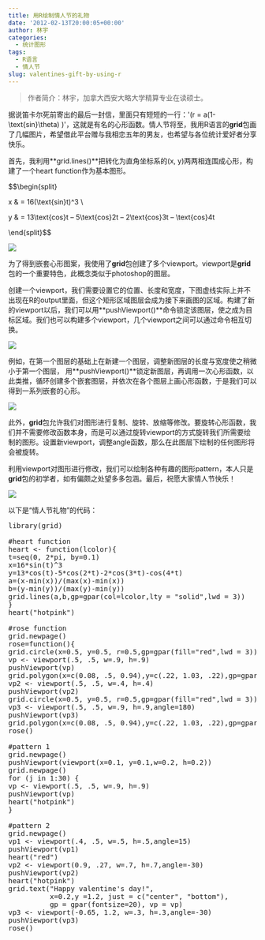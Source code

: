 ```yaml
---
title: 用R绘制情人节的礼物
date: '2012-02-13T20:00:05+00:00'
author: 林宇
categories:
  - 统计图形
tags:
  - R语言
  - 情人节
slug: valentines-gift-by-using-r
---
```


> 作者简介：林宇，加拿大西安大略大学精算专业在读硕士。

据说笛卡尔死前寄出的最后一封信，里面只有短短的一行：'\(r = a(1- \text{sin}\theta) \)'，这就是有名的心形函数。情人节将至，我用R语言的**grid**包画了几幅图片，希望借此平台赠与我相恋五年的男友，也希望与各位统计爱好者分享快乐。

首先，我利用**grid.lines()**把转化为直角坐标系的(x, y)两两相连围成心形，构建了一个heart function作为基本图形。

$$\begin{split}
  
x & = 16(\text{sin}t)^3 \\
  
y & = 13\text{cos}t – 5\text{cos}2t – 2\text{cos}3t – \text{cos}4t
  
\end{split}$$

![](https://cos.name/wp-content/uploads/2012/02/heart.png)

为了得到嵌套心形图案，我使用了**grid**包创建了多个viewport。viewport是**grid**包的一个重要特色，此概念类似于photoshop的图层。

<!--more-->

创建一个viewport，我们需要设置它的位置、长度和宽度，下图虚线实际上并不出现在R的output里面，但这个矩形区域图层会成为接下来画图的区域。构建了新的viewport以后，我们可以用**pushViewport()**命令锁定该图层，使之成为目标区域。我们也可以构建多个viewport，几个viewport之间可以通过命令相互切换。

![](https://cos.name/wp-content/uploads/2012/02/region.png)

例如，在第一个图层的基础上在新建一个图层，调整新图层的长度与宽度使之稍微小于第一个图层， 用**pushViewport()**锁定新图层，再调用一次心形函数，以此类推，循环创建多个嵌套图层，并依次在各个图层上画心形函数，于是我们可以得到一系列嵌套的心形。

![](https://cos.name/wp-content/uploads/2012/02/manyHearts.png)

此外，**grid**包允许我们对图形进行复制、旋转、放缩等修改。要旋转心形函数，我们并不需要修改函数本身，而是可以通过旋转viewport的方式旋转我们所需要绘制的图形。设置新viewport，调整angle函数，那么在此图层下绘制的任何图形将会被旋转。

利用viewport对图形进行修改，我们可以绘制各种有趣的图形pattern，本人只是**grid**包的初学者，如有偏颇之处望多多包涵。最后，祝愿大家情人节快乐！

![](https://cos.name/wp-content/uploads/2012/02/twoHearts.png)

以下是“情人节礼物”的代码：

<pre>library(grid)

#heart function
heart &lt;- function(lcolor){
t=seq(0, 2*pi, by=0.1)
x=16*sin(t)^3
y=13*cos(t)-5*cos(2*t)-2*cos(3*t)-cos(4*t)
a=(x-min(x))/(max(x)-min(x))
b=(y-min(y))/(max(y)-min(y))
grid.lines(a,b,gp=gpar(col=lcolor,lty = "solid",lwd = 3))
}
heart("hotpink")

#rose function
grid.newpage()
rose=function(){
grid.circle(x=0.5, y=0.5, r=0.5,gp=gpar(fill="red",lwd = 3))
vp &lt;- viewport(.5, .5, w=.9, h=.9)
pushViewport(vp)
grid.polygon(x=c(0.08, .5, 0.94),y=c(.22, 1.03, .22),gp=gpar(lwd = 3))
vp2 &lt;- viewport(.5, .5, w=.4, h=.4)
pushViewport(vp2)
grid.circle(x=0.5, y=0.5, r=0.5,gp=gpar(fill="red",lwd = 3))
vp3 &lt;- viewport(.5, .5, w=.9, h=.9,angle=180)
pushViewport(vp3)
grid.polygon(x=c(0.08, .5, 0.94),y=c(.22, 1.03, .22),gp=gpar(lwd = 3))}
rose()

#pattern 1
grid.newpage()
pushViewport(viewport(x=0.1, y=0.1,w=0.2, h=0.2))
grid.newpage()
for (j in 1:30) {
vp &lt;- viewport(.5, .5, w=.9, h=.9)
pushViewport(vp)
heart("hotpink")
}

#pattern 2
grid.newpage()
vp1 &lt;- viewport(.4, .5, w=.5, h=.5,angle=15)
pushViewport(vp1)
heart("red")
vp2 &lt;- viewport(0.9, .27, w=.7, h=.7,angle=-30)
pushViewport(vp2)
heart("hotpink")
grid.text("Happy valentine's day!",
          x=0.2,y =1.2, just = c("center", "bottom"),
          gp = gpar(fontsize=20), vp = vp)
vp3 &lt;- viewport(-0.65, 1.2, w=.3, h=.3,angle=-30)
pushViewport(vp3)
rose()</pre>
